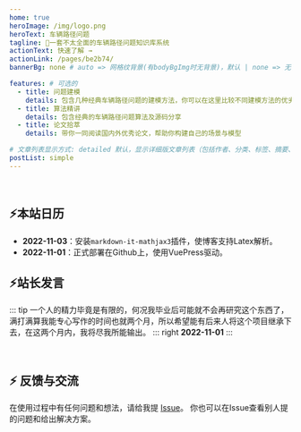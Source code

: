 ```yaml
---
home: true
heroImage: /img/logo.png
heroText: 车辆路径问题
tagline: 🚗一套不太全面的车辆路径问题知识库系统
actionText: 快速了解 →
actionLink: /pages/be2b74/
bannerBg: none # auto => 网格纹背景(有bodyBgImg时无背景)，默认 | none => 无 | '大图地址' | background: 自定义背景样式       提示：如发现文本颜色不适应你的背景时可以到palette.styl修改$bannerTextColor变量

features: # 可选的
  - title: 问题建模
    details: 包含几种经典车辆路径问题的建模方法，你可以在这里比较不同建模方法的优劣
  - title: 算法精讲
    details: 包含经典的车辆路径问题算法及源码分享
  - title: 论文拾萃
    details: 带你一同阅读国内外优秀论文，帮助你构建自己的场景与模型

# 文章列表显示方式: detailed 默认，显示详细版文章列表（包括作者、分类、标签、摘要、分页等）| simple => 显示简约版文章列表（仅标题和日期）| none 不显示文章列表
postList: simple
---
```


<br/>

## ⚡️本站日历

- **2022-11-03**：安装`markdown-it-mathjax3`插件，使博客支持Latex解析。
- **2022-11-01**：正式部署在Github上，使用VuePress驱动。


## ⚡️站长发言

::: tip
一个人的精力毕竟是有限的，何况我毕业后可能就不会再研究这个东西了，满打满算我能专心写作的时间也就两个月，所以希望能有后来人将这个项目继承下去，在这两个月内，我将尽我所能输出。
::: right
**2022-11-01**
:::

<br/>


## ⚡ 反馈与交流

在使用过程中有任何问题和想法，请给我提 [Issue](https://github.com/musoulee/vrp-learning/issues)。
你也可以在Issue查看别人提的问题和给出解决方案。
